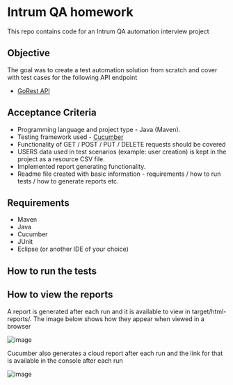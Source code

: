 # Intrum QA homework
This repo contains code for an Intrum QA automation interview project

## Objective
The goal was to create a test automation solution from scratch and cover with test cases for the following API endpoint
   + [GoRest API](https://gorest.co.in/public/v2/users)

## Acceptance Criteria

+ Programming language and project type - Java (Maven).
+ Testing framework used - [Cucumber](https://cucumber.io/)
+ Functionality of GET / POST / PUT / DELETE requests should be covered
+ USERS data used in test scenarios (example: user creation) is kept in the project as a resource CSV file.
+ Implemented report generating functionality.
+ Readme file created with basic information - requirements / how to run tests / how to generate reports etc.


## Requirements
+ Maven
+ Java
+ Cucumber
+ JUnit
+ Eclipse (or another IDE of your choice)

## How to run the tests

## How to view the reports
A report is generated after each run and it is available to view in target/html-reports/. The image below shows how they appear when viewed in a browser

![image](https://github.com/jesseb-git/intrum-homework/assets/133359394/c9b1c51d-d42e-409a-866b-37e6ab19cc9f)

Cucumber also generates a cloud report after each run and the link for that is available in the console after each run

![image](https://github.com/jesseb-git/intrum-homework/assets/133359394/fbf5731a-310e-4e12-9862-b9f5e0771c8c)
